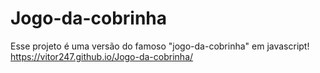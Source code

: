 # Jogo-da-cobrinha

Esse projeto é uma versão do famoso "jogo-da-cobrinha" em javascript! <br>
https://vitor247.github.io/Jogo-da-cobrinha/
